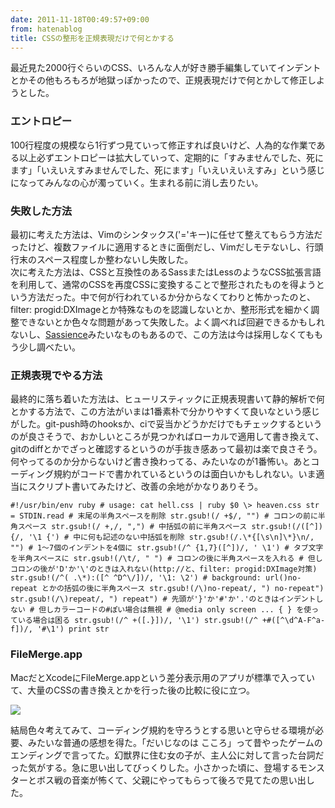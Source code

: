 ```yaml
---
date: 2011-11-18T00:49:57+09:00
from: hatenablog
title: CSSの整形を正規表現だけで何とかする
---
```

最近見た2000行ぐらいのCSS、いろんな人が好き勝手編集していてインデントとかその他もろもろが地獄っぽかったので、正規表現だけで何とかして修正しようとした。

### エントロピー

100行程度の規模なら1行ずつ見ていって修正すれば良いけど、人為的な作業である以上必ずエントロピーは拡大していって、定期的に「すみませんでした、死にます」「いえいえすみませんでした、死にます」「いえいえいえすみ」という感じになってみんなの心が濁っていく。生まれる前に消し去りたい。

### 失敗した方法

最初に考えた方法は、Vimのシンタックス('='キー)に任せて整えてもらう方法だったけど、複数ファイルに適用するときに面倒だし、Vimだしモテないし、行頭行末のスペース程度しか整わないし失敗した。  
次に考えた方法は、CSSと互換性のあるSassまたはLessのようなCSS拡張言語を利用して、通常のCSSを再度CSSに変換することで整形されたものを得ようという方法だった。中で何が行われているか分からなくてわりと怖かったのと、filter: progid:DXImageとか特殊なものを認識しないとか、整形形式を細かく調整できないとか色々な問題があって失敗した。よく調べれば回避できるかもしれないし、[Sassience](http://sassience.com/)みたいなものもあるので、この方法は今は採用しなくてももう少し調べたい。

### 正規表現でやる方法

最終的に落ち着いた方法は、ヒューリスティックに正規表現書いて静的解析で何とかする方法で、この方法がいまは1番素朴で分かりやすくて良いなという感じがした。git-push時のhooksか、ciで妥当かどうかだけでもチェックするというのが良さそうで、おかしいところが見つかればローカルで適用して書き換えて、gitのdiffとかでざっと確認するというのが手抜き感あって最初は楽で良さそう。何やってるのか分からないけど書き換わってる、みたいなのが1番怖い。あとコーディング規約がコードで書かれているというのは面白いかもしれない。いま適当にスクリプト書いてみたけど、改善の余地がかなりありそう。

```
#!/usr/bin/env ruby # usage: cat hell.css | ruby $0 \> heaven.css str = STDIN.read # 末尾の半角スペースを削除 str.gsub!(/ +$/, "") # コロンの前に半角スペース str.gsub!(/ +,/, ",") # 中括弧の前に半角スペース str.gsub!(/([^]){/, '\1 {') # 中に何も記述のない中括弧を削除 str.gsub!(/.\*{[\s\n]\*}\n/, "") # 1〜7個のインデントを4個に str.gsub!(/^ {1,7}([^])/, ' \1') # タブ文字を半角スペースに str.gsub!(/\t/, " ") # コロンの後に半角スペースを入れる # 但しコロンの後が'D'か'\'のときは入れない(http://と、filter: progid:DXImage対策) str.gsub!(/^( .\*):([^ ^D^\/])/, '\1: \2') # background: url()no-repeat とかの括弧の後に半角スペース str.gsub!(/\)no-repeat/, ") no-repeat") str.gsub!(/\)repeat/, ") repeat") # 先頭が'}'か'#'か'.'のときはインデントしない # 但しカラーコードの#ぽい場合は無視 # @media only screen ... { } を使っている場合は困る str.gsub!(/^ +([.}])/, '\1') str.gsub!(/^ +#([^\d^A-F^a-f])/, '#\1') print str
```

### FileMerge.app

MacだとXcodeにFileMerge.appという差分表示用のアプリが標準で入っていて、大量のCSSの書き換えとかを行った後の比較に役に立つ。

![](http://cdn-ak.f.st-hatena.com/images/fotolife/r/r7kamura/20111118/20111118034036.png?1321555252)

  

結局色々考えてみて、コーディング規約を守ろうとする思いと守らせる環境が必要、みたいな普通の感想を得た。「だいじなのは こころ」って昔やったゲームのエンディングで言ってた。幻獣界に住む女の子が、主人公に対して言った台詞だった気がする。急に思い出してびっくりした。小さかった頃に、登場するモンスターとボス戦の音楽が怖くて、父親にやってもらって後ろで見てたの思い出した。

